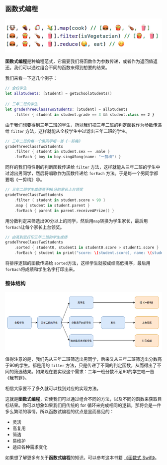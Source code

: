 ## 函数式编程

![](/assets/FunctionalReactiveProgramming/FunctionalProgrammingBanner.png)

**函数式编程**是种编程范式，它需要我们将函数作为参数传递，或者作为返回值返还。我们可以通过组合不同的函数来得到想要的结果。

我们来看一下这几个例子：

```swift
// 全校学生
let allStudents: [Student] = getSchoolStudents()

// 三年二班的学生
let gradeThreeClassTwoStudents: [Student] = allStudents
    .filter { student in student.grade == 3 && student.class == 2 }
```

由于我们想要得到三年二班的学生，所以我们把三年二班的判定函数作为参数传递给 `filter` 方法，这样就能从全校学生中过滤出三年二班的学生。

```swift
// 三年二班的每一个男同学唱一首《一剪梅》
gradeThreeClassTwoStudents
    .filter { student in student.sex == .male }
    .forEach { boy in boy.singASong(name: "一剪梅") }
```

同样的我们将性别的判断函数传递给 `filter` 方法，这样就能从三年二班的学生中过滤出男同学，然后将唱歌作为函数传递给 `forEach` 方法。于是每一个男同学都要唱《一剪梅》😄。

```swift
// 三年二班学生成绩高于90分的家长上台领奖
gradeThreeClassTwoStudents
    .filter { student in student.score > 90 }
    .map { student in student.parent }
    .forEach { parent in parent.receiveAPrize() }
```

用分数判定来筛选出90分以上的同学，然后用`map`转换为学生家长，最后用`forEach`让每个家长上台领奖。

```swift
// 由高到低打印三年二班的学生成绩
gradeThreeClassTwoStudents
    .sorted { student0, student1 in student0.score > student1.score }
    .forEach { student in print("score: \(student.score), name: \(student.name)") }
```

将排序逻辑的函数传递给 `sorted`方法，这样学生就按成绩高低排序，最后用`forEach`将成绩和学生名字打印出来。

### 整体结构

![](/assets/FunctionalReactiveProgramming/FunctionalProgramming.png)

值得注意的是，我们先从三年二班筛选出男同学，后来又从三年二班筛选出分数高于90的学生。都是用的 `filter` 方法，只是传递了不同的判定函数，从而得出了不同的筛选结果。如果现在要实现这个需求：二年一班分数不足60的学生唱一首《我有罪》。

相信大家要不了多久就可以找到对应的实现方法。

这就是**函数式编程**，它使我们可以通过组合不同的方法，以及不同的函数来获取目标结果。你可以想象如果我们用传统的 for 循环来完成相同的逻辑，那将会是一件多么繁琐的事情。所以函数试编程的优点是显而易见的：

* 灵活
* 高复用
* 简洁
* 易维护
* 适应各种需求变化


如果想了解更多有关于**函数式编程**的知识。可以参考这本书籍 [《函数式 Swift》](https://www.objccn.io/products/functional-swift/)。
